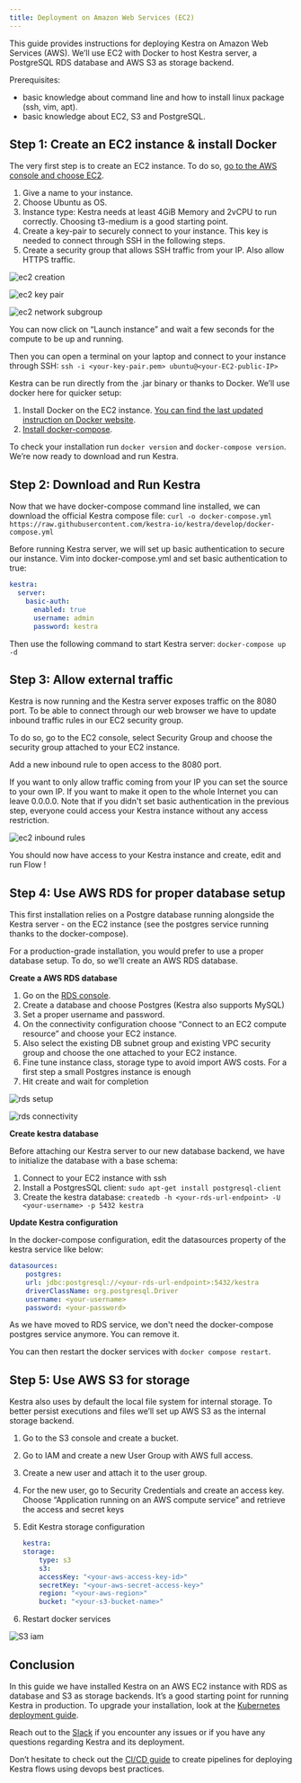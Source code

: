 ```yaml
---
title: Deployment on Amazon Web Services (EC2)
---
```


This guide provides instructions for deploying Kestra on Amazon Web Services (AWS). We’ll use EC2 with Docker to host Kestra server, a PostgreSQL RDS database and AWS S3 as storage backend.

Prerequisites:
* basic knowledge about command line and how to install linux package (ssh, vim, apt).
* basic knowledge about EC2, S3 and PostgreSQL.


## Step 1: Create an EC2 instance & install Docker

The very first step is to create an EC2 instance. To do so, [go to the AWS console and choose EC2](https://eu-north-1.console.aws.amazon.com/ec2/home).
1. Give a name to your instance.
2. Choose Ubuntu as OS. 
3. Instance type: Kestra needs at least 4GiB Memory and 2vCPU to run correctly. Choosing t3-medium is a good starting point.
4. Create a key-pair to securely connect to your instance. This key is needed to connect through SSH in the following steps.
5. Create a security group that allows SSH traffic from your IP. Also allow HTTPS traffic.

![ec2 creation](/docs/administrator-guide/deployment/aws-ec2/ec2_setup1.png)

![ec2 key pair](/docs/administrator-guide/deployment/aws-ec2/ec2_setup2.png)

![ec2 network subgroup](/docs/administrator-guide/deployment/aws-ec2/ec2_setup3.png)

You can now click on “Launch instance” and wait a few seconds for the compute to be up and running.

Then you can open a terminal on your laptop and connect to your instance through SSH: `ssh -i <your-key-pair.pem> ubuntu@<your-EC2-public-IP>`

Kestra can be run directly from the .jar binary or thanks to Docker. We’ll use docker here for quicker setup:
1. Install Docker on the EC2 instance. [You can find the last updated instruction on Docker website](https://docs.docker.com/engine/install/ubuntu/).
2. [Install docker-compose](https://docs.docker.com/compose/install/).

To check your installation run `docker version` and `docker-compose version`. We’re now ready to download and run Kestra.


## Step 2: Download and Run Kestra

Now that we have docker-compose command line installed, we can download the official Kestra compose file: `curl -o docker-compose.yml https://raw.githubusercontent.com/kestra-io/kestra/develop/docker-compose.yml`

Before running Kestra server, we will set up basic authentication to secure our instance. Vim into docker-compose.yml and set basic authentication to true:

```yaml
kestra:
  server:
    basic-auth:
      enabled: true
      username: admin
      password: kestra
```

Then use the following command to start Kestra server: `docker-compose up -d`

## Step 3: Allow external traffic

Kestra is now running and the Kestra server exposes traffic on the 8080 port. To be able to connect through our web browser we have to update inbound traffic rules in our EC2 security group.

To do so, go to the EC2 console, select Security Group and choose the security group attached to your EC2 instance.

Add a new inbound rule to open access to the 8080 port. 

If you want to only allow traffic coming from your IP you can set the source to your own IP. If you want to make it open to the whole Internet you can leave 0.0.0.0. Note that if you didn't set basic authentication in the previous step, everyone could access your Kestra instance without any access restriction.



![ec2 inbound rules](/docs/administrator-guide/deployment/aws-ec2/ec2_security_group_port_inbound_rules.png)

You should now have access to your Kestra instance and create, edit and run Flow !


## Step 4: Use AWS RDS for proper database setup

This first installation relies on a Postgre database running alongside the Kestra server - on the EC2 instance (see the postgres service running thanks to the docker-compose).

For a production-grade installation, you would prefer to use a proper database setup. To do, so we’ll create an AWS RDS database.

**Create a AWS RDS database**

1. Go on the [RDS console](https://eu-north-1.console.aws.amazon.com/rds/home).
2. Create a database and choose Postgres (Kestra also supports MySQL)
3. Set a proper username and password.
4. On the connectivity configuration choose “Connect to an EC2 compute resource” and choose your EC2 instance.
5. Also select the existing DB subnet group and existing VPC security group and choose the one attached to your EC2 instance. 
5. Fine tune instance class, storage  type to avoid import AWS costs. For a first step a small Postgres instance is enough
6. Hit create and wait for completion

![rds setup](/docs/administrator-guide/deployment/aws-ec2/rds_setup1.png)

![rds connectivity](/docs/administrator-guide/deployment/aws-ec2/rds_setup2.png)

**Create kestra database**

Before attaching our Kestra server to our new database backend, we have to initialize the database with a base schema:
1. Connect to your EC2 instance with ssh
2. Install a PostgresSQL client: `sudo apt-get install postgresql-client`
3. Create the kestra database: `createdb -h <your-rds-url-endpoint> -U <your-username> -p 5432 kestra`

**Update Kestra configuration**

In the docker-compose configuration, edit the datasources property of the kestra service like below:

```yaml
datasources:
    postgres:
    url: jdbc:postgresql://<your-rds-url-endpoint>:5432/kestra
    driverClassName: org.postgresql.Driver
    username: <your-username>
    password: <your-password>
```

As we have moved to RDS service, we don't need the docker-compose postgres service anymore. You can remove it.

You can then restart the docker services with `docker compose restart`.

## Step 5: Use AWS S3 for storage

Kestra also uses by default the local file system for internal storage. To better persist executions and files we’ll set up AWS S3 as the internal storage backend.

1. Go to the S3 console and create a bucket.
2. Go to IAM and create a new User Group with AWS full access.
3. Create a new user and attach it to the user group.
4. For the new user, go to Security Credentials and create an access key. Choose “Application running on an AWS compute service” and retrieve the access and secret keys 
5. Edit Kestra storage configuration

    ```yaml
    kestra:
    storage:
        type: s3
        s3:
        accessKey: "<your-aws-access-key-id>"
        secretKey: "<your-aws-secret-access-key>"
        region: "<your-aws-region>"
        bucket: "<your-s3-bucket-name>"
    ```

6. Restart docker services


![S3 iam](/docs/administrator-guide/deployment/aws-ec2/IAM-usergroup.png)

## Conclusion

In this guide we have installed Kestra on an AWS EC2 instance with RDS as database and S3 as storage backends.
It’s a good starting point for running Kestra in production. To upgrade your installation, look at the [Kubernetes deployment guide](https://kestra.io/docs/administrator-guide/deployment/kubernetes).

Reach out to the [Slack](https://kestra.io/slack) if you encounter any issues or if you have any questions regarding Kestra and its deployment.

Don’t hesitate to check out the [CI/CD guide](https://kestra.io/docs/developer-guide/cicd) to create pipelines for deploying Kestra flows using devops best practices.
